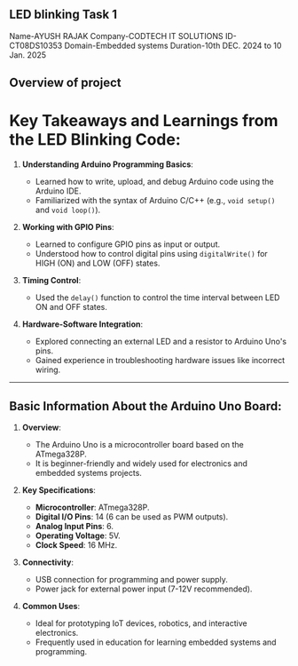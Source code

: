 ## LED blinking Task 1
Name-AYUSH RAJAK
Company-CODTECH IT SOLUTIONS
ID-CT08DS10353
Domain-Embedded systems
Duration-10th DEC. 2024 to 10 Jan. 2025

## Overview of project
 # Key Takeaways and Learnings from the LED Blinking Code:
1. **Understanding Arduino Programming Basics**:
   - Learned how to write, upload, and debug Arduino code using the Arduino IDE.
   - Familiarized with the syntax of Arduino C/C++ (e.g., `void setup()` and `void loop()`).

2. **Working with GPIO Pins**:
   - Learned to configure GPIO pins as input or output.
   - Understood how to control digital pins using `digitalWrite()` for HIGH (ON) and LOW (OFF) states.

3. **Timing Control**:
   - Used the `delay()` function to control the time interval between LED ON and OFF states.

4. **Hardware-Software Integration**:
   - Explored connecting an external LED and a resistor to Arduino Uno's pins.
   - Gained experience in troubleshooting hardware issues like incorrect wiring.

---

## Basic Information About the Arduino Uno Board:
1. **Overview**:
   - The Arduino Uno is a microcontroller board based on the ATmega328P.
   - It is beginner-friendly and widely used for electronics and embedded systems projects.

2. **Key Specifications**:
   - **Microcontroller**: ATmega328P.
   - **Digital I/O Pins**: 14 (6 can be used as PWM outputs).
   - **Analog Input Pins**: 6.
   - **Operating Voltage**: 5V.
   - **Clock Speed**: 16 MHz.

3. **Connectivity**:
   - USB connection for programming and power supply.
   - Power jack for external power input (7-12V recommended).

4. **Common Uses**:
   - Ideal for prototyping IoT devices, robotics, and interactive electronics.
   - Frequently used in education for learning embedded systems and programming. 

